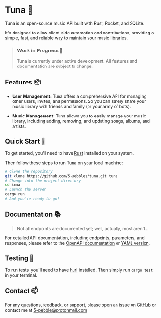 # Tuna 🍣

Tuna is an open-source music API built with Rust, Rocket, and SQLite.

It's designed to allow client-side automation and contributions, providing a simple, fast, and reliable way to maintain your music libraries.


> ### Work in Progress 🚧
>
> Tuna is currently under active development. All features and documentation are subject to change.


## Features 📦

- **User Management:** Tuna offers a comprehensive API for managing other users, invites, and permissions. So you can safely share your music library with friends and family (or your army of bots).

- **Music Management:** Tuna allows you to easily manage your music library, including adding, removing, and updating songs, albums, and artists.


## Quick Start 🚀

To get started, you'll need to have [Rust](https://www.rust-lang.org/tools/install) installed on your system.

Then follow these steps to run Tuna on your local machine:

```bash
# Clone the repository
git clone https://github.com/5-pebbles/tuna.git tuna
# Change into the project directory
cd tuna
# Launch the server
cargo run
# And you're ready to go!
```


## Documentation 📚

> Not all endpoints are documented yet; well, actually, most aren't...

For detailed API documentation, including endpoints, parameters, and responses, please refer to the [OpenAPI documentation](./docs/openapi.json) or [YAML version](./docs/openapi.yaml).


## Testing 🧪

To run tests, you'll need to have [hurl](https://github.com/Orange-OpenSource/hurl) installed. Then simply run `cargo test` in your terminal.


## Contact 📫

For any questions, feedback, or support, please open an issue on [GitHub](https://github.com/5-pebbles/tuna/issues) or contact me at [5-pebble@protonmail.com](mailto:5-pebble@protonmail.com)
